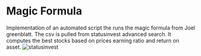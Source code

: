# Magic Formula
Implementation of an automated script the runs the magic formula from Joel greenblatt. The csv is pulled from statusinvest advanced search. It computes the best stocks based on prices earning ratio and return on asset.
![statusinvest](https://user-images.githubusercontent.com/31077851/198789621-495e4ef8-81f5-4993-b672-5ba2b983a36f.png)
